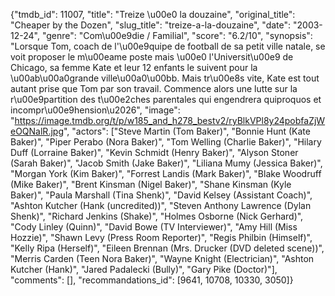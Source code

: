 {"tmdb_id": 11007, "title": "Treize \u00e0 la douzaine", "original_title": "Cheaper by the Dozen", "slug_title": "treize-a-la-douzaine", "date": "2003-12-24", "genre": "Com\u00e9die / Familial", "score": "6.2/10", "synopsis": "Lorsque Tom, coach de l'\u00e9quipe de football de sa petit ville natale, se voit proposer le m\u00eame poste mais \u00e0 l'Universit\u00e9 de Chicago, sa femme Kate et leur 12 enfants le suivent pour la \u00ab\u00a0grande ville\u00a0\u00bb. Mais tr\u00e8s vite, Kate est tout autant prise que Tom par son travail. Commence alors une lutte sur la r\u00e9partition des t\u00e2ches parentales qui engendrera quiproquos et incompr\u00e9hension\u2026", "image": "https://image.tmdb.org/t/p/w185_and_h278_bestv2/ryBlkVPl8y24pobfaZjWeOQNalR.jpg", "actors": ["Steve Martin (Tom Baker)", "Bonnie Hunt (Kate Baker)", "Piper Perabo (Nora Baker)", "Tom Welling (Charlie Baker)", "Hilary Duff (Lorraine Baker)", "Kevin Schmidt (Henry Baker)", "Alyson Stoner (Sarah Baker)", "Jacob Smith (Jake Baker)", "Liliana Mumy (Jessica Baker)", "Morgan York (Kim Baker)", "Forrest Landis (Mark Baker)", "Blake Woodruff (Mike Baker)", "Brent Kinsman (Nigel Baker)", "Shane Kinsman (Kyle Baker)", "Paula Marshall (Tina Shenk)", "David Kelsey (Assistant Coach)", "Ashton Kutcher (Hank (uncredited))", "Steven Anthony Lawrence (Dylan Shenk)", "Richard Jenkins (Shake)", "Holmes Osborne (Nick Gerhard)", "Cody Linley (Quinn)", "David Bowe (TV Interviewer)", "Amy Hill (Miss Hozzie)", "Shawn Levy (Press Room Reporter)", "Regis Philbin (Himself)", "Kelly Ripa (Herself)", "Eileen Brennan (Mrs. Drucker (DVD deleted scene))", "Merris Carden (Teen Nora Baker)", "Wayne Knight (Electrician)", "Ashton Kutcher (Hank)", "Jared Padalecki (Bully)", "Gary Pike (Doctor)"], "comments": [], "recommandations_id": [9641, 10708, 10330, 3050]}